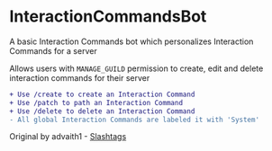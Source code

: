 # InteractionCommandsBot
A basic Interaction Commands bot which personalizes Interaction Commands for a server

Allows users with `MANAGE_GUILD` permission to create, edit and delete interaction commands for their server

```diff
+ Use /create to create an Interaction Command
+ Use /patch to path an Interaction Command
+ Use /delete to delete an Interaction Command
- All global Interaction Commands are labeled it with 'System'
```

Original by advaith1 - [Slashtags](https://github.com/advaith1/slashtags)
